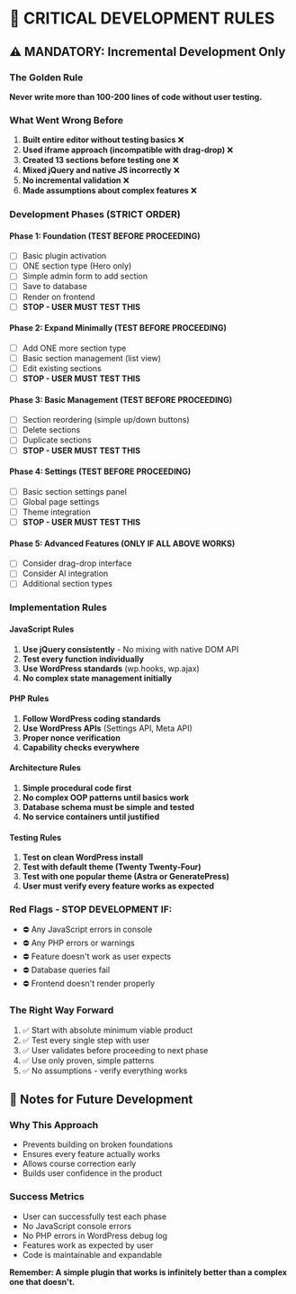 # 🚨 CRITICAL DEVELOPMENT RULES

## ⚠️ MANDATORY: Incremental Development Only

### The Golden Rule
**Never write more than 100-200 lines of code without user testing.**

### What Went Wrong Before
1. **Built entire editor without testing basics** ❌
2. **Used iframe approach (incompatible with drag-drop)** ❌
3. **Created 13 sections before testing one** ❌
4. **Mixed jQuery and native JS incorrectly** ❌
5. **No incremental validation** ❌
6. **Made assumptions about complex features** ❌

### Development Phases (STRICT ORDER)

#### Phase 1: Foundation (TEST BEFORE PROCEEDING)
- [ ] Basic plugin activation
- [ ] ONE section type (Hero only)
- [ ] Simple admin form to add section
- [ ] Save to database
- [ ] Render on frontend
- [ ] **STOP - USER MUST TEST THIS**

#### Phase 2: Expand Minimally (TEST BEFORE PROCEEDING)
- [ ] Add ONE more section type
- [ ] Basic section management (list view)
- [ ] Edit existing sections
- [ ] **STOP - USER MUST TEST THIS**

#### Phase 3: Basic Management (TEST BEFORE PROCEEDING)
- [ ] Section reordering (simple up/down buttons)
- [ ] Delete sections
- [ ] Duplicate sections
- [ ] **STOP - USER MUST TEST THIS**

#### Phase 4: Settings (TEST BEFORE PROCEEDING)
- [ ] Basic section settings panel
- [ ] Global page settings
- [ ] Theme integration
- [ ] **STOP - USER MUST TEST THIS**

#### Phase 5: Advanced Features (ONLY IF ALL ABOVE WORKS)
- [ ] Consider drag-drop interface
- [ ] Consider AI integration
- [ ] Additional section types

### Implementation Rules

#### JavaScript Rules
1. **Use jQuery consistently** - No mixing with native DOM API
2. **Test every function individually**
3. **Use WordPress standards** (wp.hooks, wp.ajax)
4. **No complex state management initially**

#### PHP Rules
1. **Follow WordPress coding standards**
2. **Use WordPress APIs** (Settings API, Meta API)
3. **Proper nonce verification**
4. **Capability checks everywhere**

#### Architecture Rules
1. **Simple procedural code first**
2. **No complex OOP patterns until basics work**
3. **Database schema must be simple and tested**
4. **No service containers until justified**

#### Testing Rules
1. **Test on clean WordPress install**
2. **Test with default theme (Twenty Twenty-Four)**
3. **Test with one popular theme (Astra or GeneratePress)**
4. **User must verify every feature works as expected**

### Red Flags - STOP DEVELOPMENT IF:
- ⛔ Any JavaScript errors in console
- ⛔ Any PHP errors or warnings
- ⛔ Feature doesn't work as user expects
- ⛔ Database queries fail
- ⛔ Frontend doesn't render properly

### The Right Way Forward
1. ✅ Start with absolute minimum viable product
2. ✅ Test every single step with user
3. ✅ User validates before proceeding to next phase
4. ✅ Use only proven, simple patterns
5. ✅ No assumptions - verify everything works

## 📝 Notes for Future Development

### Why This Approach
- Prevents building on broken foundations
- Ensures every feature actually works
- Allows course correction early
- Builds user confidence in the product

### Success Metrics
- User can successfully test each phase
- No JavaScript console errors
- No PHP errors in WordPress debug log
- Features work as expected by user
- Code is maintainable and expandable

**Remember: A simple plugin that works is infinitely better than a complex one that doesn't.**